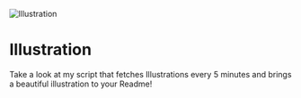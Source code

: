 ![Illustration](https://i.redd.it/d69pxiq53hqb1.jpg?width=100&height=100)

# Illustration
Take a look at my script that fetches Illustrations every 5 minutes and brings a beautiful illustration to your Readme!